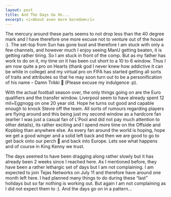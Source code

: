 ```yaml
---
layout: post
title: And The Days Go On...
excerpt: <i>About even more boredom</i>
---
```


The mercury around these parts seems to not drop less than the 40 degree mark and I have therefore one more excuse not to venture
out of the house :). The set-top from Sun has gone bust and therefore I am stuck with only a few channels, and however much I 
enjoy seeing ManU getting beaten, it is getting rather tiring. So I am stuck in front of the comp. But as my father has work to do
on it, my time on it has been cut short to a 10 to 6 window. Thus I am now quite a pro on Hearts (thank god I never knew how 
addictive it can be while in college) and my virtual pro on FIFA has started getting all sorts of traits and attributes so that he
may soon turn out to be a personification of his name – Damn Trikki 🙂 (Please excuse my indulgence :p).

With the actual football season over, the only things going on are the Euro qualifiers and the transfer window. Liverpool seem to
have already spent 12 mil+Eggnogg on one 20 year old. Hope he turns out good and capable enough to knock Stevie off the team. All 
sorts of rumours regarding players are flying around and this being just my second window as a hardcore fan (earlier I was just a 
casual fan of L’Pool and did not pay much attention to other details), its rather exciting and I spend more time on the Offside 
and Kopblog than anywhere else. As every fan around the world is hoping, hope we get a good winger and a solid left back and then 
we are good to go to get back onto our perch 🙂 and back into Europe. Lets see what happens and of course in King Kenny we trust.

The days seemed to have been dragging along rather slowly but it has already been 2 weeks since I reached here. As I mentioned 
before, they have been a rather lethargic set of days but I am not complaining. I am expected to join Tejas Networks on July 11 
and therefore have around one month left here. I had planned many things to do during these “last” holidays but so far nothing is
working out. But again I am not complaining as I did not expect them to :). And the days go on in a pattern...
